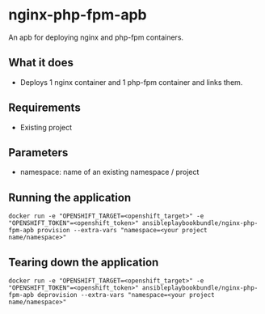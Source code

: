 nginx-php-fpm-apb
======================

An apb for deploying nginx and php-fpm containers.

## What it does
* Deploys 1 nginx container and 1 php-fpm container and links them.

## Requirements
* Existing project

## Parameters
* namespace: name of an existing namespace / project

## Running the application
`docker run -e "OPENSHIFT_TARGET=<openshift_target>" -e "OPENSHIFT_TOKEN"=<openshift_token>" ansibleplaybookbundle/nginx-php-fpm-apb provision --extra-vars "namespace=<your project name/namespace>"`

## Tearing down the application
`docker run -e "OPENSHIFT_TARGET=<openshift_target>" -e "OPENSHIFT_TOKEN"=<openshift_token>" ansibleplaybookbundle/nginx-php-fpm-apb deprovision --extra-vars "namespace=<your project name/namespace>"`
